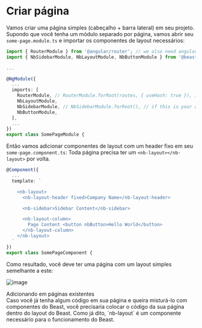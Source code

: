 # Criar página

Vamos criar uma página simples (cabeçalho + barra lateral) em seu projeto.
Supondo que você tenha um módulo separado por página, vamos abrir seu `some-page.module.ts` e importar os componentes de layout necessários:

```ts
import { RouterModule } from '@angular/router'; // we also need angular router for Nebular to function properly
import { NbSidebarModule, NbLayoutModule, NbButtonModule } from '@beast/theme';

...

@NgModule({
  ...
  imports: [
    RouterModule, // RouterModule.forRoot(routes, { useHash: true }), if this is your app.module
    NbLayoutModule,
    NbSidebarModule, // NbSidebarModule.forRoot(), // if this is your app.module
    NbButtonModule,
  ],
  ...
})
export class SomePageModule {

```

Então vamos adicionar componentes de layout com um header fixo em seu `some-page.component.ts`:
Toda página precisa ter um `<nb-layout></nb-layout>` por volta.

```ts
@Component({
  ...
  template: `

    <nb-layout>
      <nb-layout-header fixed>Company Name</nb-layout-header>

      <nb-sidebar>Sidebar Content</nb-sidebar>

      <nb-layout-column>
        Page Content <button nbButton>Hello World</button>
      </nb-layout-column>
    </nb-layout>
  `
})
export class SomePageComponent {

```

Como resultado, você deve ter uma página com um layout simples semelhante a este:

![image](assets/images/articles/sample-page.png)

<div class="note note-info">
  <div class="note-title">Adicionando em páginas existentes</div>
  <div class="note-body">
    Caso você já tenha algum código em sua página e queira misturá-lo com componentes do Beast, você precisaria colocar o código da sua página dentro do layout do Beast.
    Como já dito, `nb-layout` é um componente necessário para o funcionamento do Beast.
  </div>
</div>
